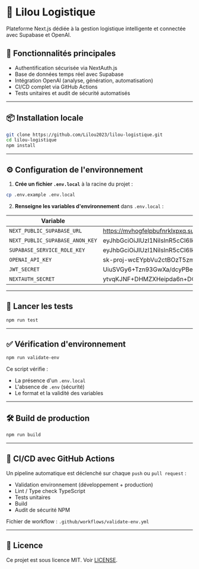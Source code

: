# 🚚 Lilou Logistique

Plateforme Next.js dédiée à la gestion logistique intelligente et connectée avec Supabase et OpenAI.

## 🚀 Fonctionnalités principales

- Authentification sécurisée via NextAuth.js
- Base de données temps réel avec Supabase
- Intégration OpenAI (analyse, génération, automatisation)
- CI/CD complet via GitHub Actions
- Tests unitaires et audit de sécurité automatisés

---

## 📦 Installation locale

```bash
git clone https://github.com/Lilou2023/lilou-logistique.git
cd lilou-logistique
npm install
```

---

## ⚙️ Configuration de l'environnement

1. **Crée un fichier `.env.local`** à la racine du projet :

```bash
cp .env.example .env.local
```

2. **Renseigne les variables d'environnement** dans `.env.local` :

| Variable                        | Description                                 |
| ------------------------------- | ------------------------------------------- |
| `NEXT_PUBLIC_SUPABASE_URL`      | https://mvhogfelpbufnrklxpxq.supabase.co|
| `NEXT_PUBLIC_SUPABASE_ANON_KEY` | eyJhbGciOiJIUzI1NiIsInR5cCI6IkpXVCJ9.eyJpc3MiOiJzdXBhYmFzZSIsInJlZiI6Im12aG9nZmVscGJ1Zm5ya2x4cHhxIiwicm9sZSI6ImFub24iLCJpYXQiOjE3NDg3MjQ0MDksImV4cCI6MjA2NDMwMDQwOX0.FrVdKelHzLgJFGFwnYfA23XsbzgrK6PCsSV01a1qM5I               |
| `SUPABASE_SERVICE_ROLE_KEY`     | eyJhbGciOiJIUzI1NiIsInR5cCI6IkpXVCJ9.eyJpc3MiOiJzdXBhYmFzZSIsInJlZiI6Im12aG9nZmVscGJ1Zm5ya2x4cHhxIiwicm9sZSI6InNlcnZpY2Vfcm9sZSIsImlhdCI6MTc0ODcyNDQwOSwiZXhwIjoyMDY0MzAwNDA5fQ.keTkB1muKnhNK3TkDrOcdG6vjQJKA_OYDIUSIUPDfSM |
| `OPENAI_API_KEY`                | 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|
| `JWT_SECRET`                    | UiuSVGy6+Tzn93GwXa/dcyPBeD+Y9q7f18fwUPL/D1cdYmQQI5K8OjMZh/RlbCErVbgCSL9NqNAPAYVVxzAzPA==                        |
| `NEXTAUTH_SECRET`               | ytvqKJNF+DHMZXHeipda6n+DGVOKYWz2+5MoUiN/I6ED7v65kwboamNyN1Q=                 |

---

## 🧪 Lancer les tests

```bash
npm run test
```

---

## ✅ Vérification d'environnement

```bash
npm run validate-env
```

Ce script vérifie :

* La présence d'un `.env.local`
* L'absence de `.env` (sécurité)
* Le format et la validité des variables

---

## 🛠️ Build de production

```bash
npm run build
```

---

## 🔐 CI/CD avec GitHub Actions

Un pipeline automatique est déclenché sur chaque `push` ou `pull request` :

* Validation environnement (développement + production)
* Lint / Type check TypeScript
* Tests unitaires
* Build
* Audit de sécurité NPM

Fichier de workflow : `.github/workflows/validate-env.yml`

---

## 🧾 Licence

Ce projet est sous licence MIT. Voir [LICENSE](LICENSE).

